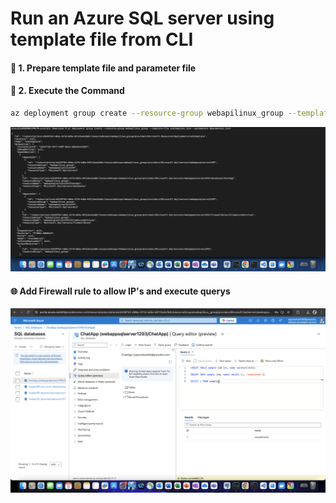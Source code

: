 
# Run an Azure SQL server using template file from CLI

#### 📄 1. Prepare template file and parameter file

#### 🚀 2. Execute the Command

```bash
az deployment group create --resource-group webapilinux_group --template-file armtemplate.json --parameters @parameters.json 
```

![View 1](./AzureCommand.png)

#### 🌐 Add Firewall rule to allow IP's and execute querys

![View 2](./Output_Provisioned_SQLDb.png)
